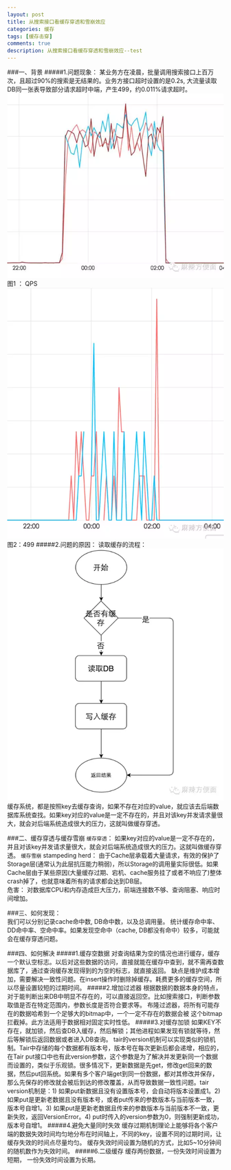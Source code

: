```yaml
---
layout: post
title: 从搜索接口看缓存穿透和雪崩效应
categories: 缓存
tags: [缓存击穿] 
comments: true
description: 从搜索接口看缓存穿透和雪崩效应--test 
---
```

###一、背景
#####1.问题现象：
某业务方在凌晨，批量调用搜索接口上百万次，且超过90%的搜索是无结果的。业务方接口超时设置的是0.2s, 大流量读取DB同一张表导致部分请求超时中端，产生499，约0.011%请求超时。
![Alt text](/images/QPS.png)
                                                图1 ： QPS
 ![Alt text](/images/499.png)
                                                图2：499
#####2.问题的原因：
读取缓存的流程：
![Alt text](/images/liucheng.png)
缓存系统，都是按照key去缓存查询，如果不存在对应的value，就应该去后端数据库系统查找。如果key对应的value是一定不存在的，并且对该key并发请求量很大，就会对后端系统造成很大的压力，这就叫做缓存穿透。

###二、缓存穿透与缓存雪崩
`缓存穿透`：
如果key对应的value是一定不存在的，并且对该key并发请求量很大，就会对后端系统造成很大的压力。这就叫做缓存穿透。
`缓存雪崩` stampeding herd：
由于Cache层承载着大量请求，有效的保护了Storage层(通常认为此层抗压能力稍弱)，所以Storage的调用量实际很低。如果Cache层由于某些原因(大量缓存过期、宕机、cache服务挂了或者不响应了)整体crash掉了，也就意味着所有的请求都会达到DB层。       
危害：
对数据库CPU和内存造成巨大压力，前端连接数不够、查询阻塞、响应时间增加。

###三、如何发现：   
我们可以分别记录cache命中数, DB命中数，以及总调用量。   统计缓存命中率、DD命中率、空命中率。如果发现空命中（cache, DB都没有命中）较多，可能就会在缓存穿透问题。

###四、如何解决
#####1.缓存空数据
对查询结果为空的情况也进行缓存，缓存一个默认空标志。以后对这些数据的访问，直接就能在缓存中查到，就不需再查数据库了，通过查询缓存发现得到的为空的标志，就直接返回。
缺点是维护成本增加，需要解决一致性问题。在insert操作时删除掉缓存。耗费更多的缓存空间，所以尽量设置较短的过期时间。
#####2.增加过滤器
根据数据的数据本身的特点，对于能判断出来DB中明显不存在的，可以直接返回空。比如搜索接口，判断参数取值是否在特定范围内，参数长度是否符合要求等。
布隆过滤器，将所有可能存在的数据哈希到一个足够大的bitmap中，一个一定不存在的数据会被 这个bitmap拦截掉。此方法适用于数据相对固定实时性低。
#####3.对缓存加锁
如果KEY不存在，就加锁，然后查DB入缓存，然后解锁；其他进程如果发现有锁就等待，然后等解锁后返回数据或者进入DB查询。
tair的version机制可以实现类似的锁机制。Tair中存储的每个数据都有版本号，版本号在每次更新后都会递增，相应的，在Tair put接口中也有此version参数，这个参数是为了解决并发更新同一个数据而设置的，类似于乐观锁。很多情况下，更新数据是先get，修改get回来的数据，然后put回系统。如果有多个客户端get到同一份数据，都对其修改并保存，那么先保存的修改就会被后到达的修改覆盖，从而导致数据一致性问题。tair version机制是：1) 如果put新数据且没有设置版本号，会自动将版本设置成1。2) 如果put是更新老数据且没有版本号，或者put传来的参数版本与当前版本一致，版本号自增1。3) 如果put是更新老数据且传来的参数版本与当前版本不一致，更新失败，返回VersionError。4) put时传入的version参数为0，则强制更新成功，版本号自增1。
#####4.避免大量同时失效
缓存过期机制理论上能够将各个客户端的数据失效时间均匀地分布在时间轴上，不同的key，设置不同的过期时间，让缓存失效的时间点尽量均匀。
缓存失效时间设置为随机的方式，比如5~10分钟间的随机数作为失效时间。
#####6.二级缓存
缓存两份数据，一份失效时间设置为短期， 一份失效时间设置为长期。

